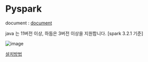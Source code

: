 # Pyspark

document : [document][doclink]

[doclink]: https://spark-korea.github.io/docs/


java 는 11버전 이상, 하둡은 3버전 이상을 지원합니다. [spark 3.2.1 기준]

![image](https://user-images.githubusercontent.com/60685175/154402235-58190eea-e7d1-417d-8a37-cac73a5c7bce.png)

[설치방법][installlink]

[installlink]: https://ok-lab.tistory.com/107

